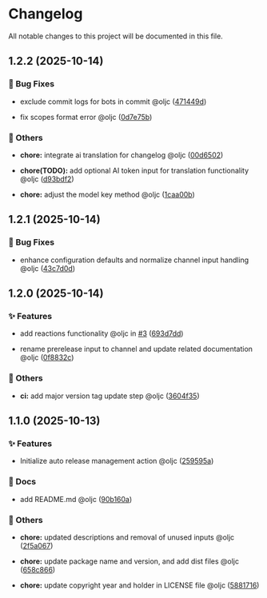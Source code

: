 # Changelog

All notable changes to this project will be documented in this file.

## 1.2.2 (2025-10-14)

### 🐛 Bug Fixes

* exclude commit logs for bots in commit @oljc ([471449d](https://github.com/oljc/release/commit/471449de65281e974a6de971795505acb3174d95))

* fix scopes format error @oljc ([0d7e75b](https://github.com/oljc/release/commit/0d7e75b4d2d8fd20106ce74a463c27a065339cf3))

### 🔧 Others

* **chore:** integrate ai translation for changelog @oljc ([00d6502](https://github.com/oljc/release/commit/00d650261025170ed82254d1764b3227764846dc))

* **chore(TODO):** add optional AI token input for translation functionality @oljc ([d93bdf2](https://github.com/oljc/release/commit/d93bdf2bc5183dbc74a2584b7f485c2e1cc35914))

* **chore:** adjust the model key method @oljc ([1caa00b](https://github.com/oljc/release/commit/1caa00be94c2fe443ee42942ba63c8b5d2f16cc0))


## 1.2.1 (2025-10-14)

### 🐛 Bug Fixes

* enhance configuration defaults and normalize channel input handling @oljc ([43c7d0d](https://github.com/oljc/release/commit/43c7d0d1fc77fd4e7580d4a268764f0f7c644d9d))








## 1.2.0 (2025-10-14)

### ✨ Features

* add reactions functionality @oljc in [#3](https://github.com/oljc/release/pull/3) ([693d7dd](https://github.com/oljc/release/commit/693d7dd5bf28fe88e2e1f273d5333feaff1569d9))

* rename prerelease input to channel and update related documentation @oljc ([0f8832c](https://github.com/oljc/release/commit/0f8832c5dec42ad9d13286b11b323e83f9de634d))

### 🔧 Others

* **ci:** add major version tag update step @oljc ([3604f35](https://github.com/oljc/release/commit/3604f35e53b7209589ade20b704648b2f1530099))










## 1.1.0 (2025-10-13)

### ✨ Features

* Initialize  auto release management action @oljc ([259595a](https://github.com/oljc/release/commit/259595addf79927ee13c7984a0e04c1a0ccd0090))

### 📝 Docs

* add README.md @oljc ([90b160a](https://github.com/oljc/release/commit/90b160a09f942f0dbfc6055cb6b19e29c85d9405))

### 🔧 Others

* **chore:** updated descriptions and removal of unused inputs @oljc ([2f5a067](https://github.com/oljc/release/commit/2f5a0672ad80d8bc85ae89ab49efa88a53a9c2a4))

* **chore:** update package name and version, and add dist files @oljc ([658c866](https://github.com/oljc/release/commit/658c866fcd7a5a21331fef91d92161d4393d5391))

* **chore:** update copyright year and holder in LICENSE file @oljc ([5881716](https://github.com/oljc/release/commit/5881716f3087be73472526f103d0481c7d4abc73))






